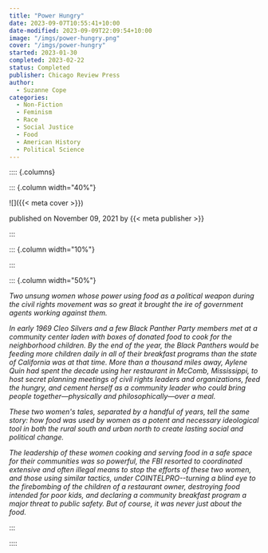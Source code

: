 ```yaml
---
title: "Power Hungry"
date: 2023-09-07T10:55:41+10:00
date-modified: 2023-09-09T22:09:54+10:00
image: "/imgs/power-hungry.png"
cover: "/imgs/power-hungry"
started: 2023-01-30
completed: 2023-02-22
status: Completed
publisher: Chicago Review Press
author:
  - Suzanne Cope
categories:
  - Non-Fiction
  - Feminism
  - Race
  - Social Justice
  - Food
  - American History
  - Political Science
---
```


:::: {.columns}

::: {.column width="40%"}

![]({{< meta cover >}})

published on November 09, 2021 by {{< meta publisher >}}

:::

::: {.column width="10%"}
<!-- empty column to create gap -->
:::

::: {.column width="50%"}

_Two unsung women whose power using food as a political weapon during the civil rights movement was so great it brought the ire of government agents working against them._

_In early 1969 Cleo Silvers and a few Black Panther Party members met at a community center laden with boxes of donated food to cook for the neighborhood children. By the end of the year, the Black Panthers would be feeding more children daily in all of their breakfast programs than the state of California was at that time. More than a thousand miles away, Aylene Quin had spent the decade using her restaurant in McComb, Mississippi, to host secret planning meetings of civil rights leaders and organizations, feed the hungry, and cement herself as a community leader who could bring people together—physically and philosophically—over a meal._

_These two women's tales, separated by a handful of years, tell the same story: how food was used by women as a potent and necessary ideological tool in both the rural south and urban north to create lasting social and political change._

_The leadership of these women cooking and serving food in a safe space for their communities was so powerful, the FBI resorted to coordinated extensive and often illegal means to stop the efforts of these two women, and those using similar tactics, under COINTELPRO--turning a blind eye to the firebombing of the children of a restaurant owner, destroying food intended for poor kids, and declaring a community breakfast program a major threat to public safety. But of course, it was never just about the food._

:::

::::
